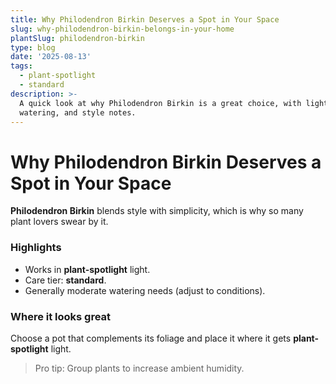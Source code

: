 ```yaml
---
title: Why Philodendron Birkin Deserves a Spot in Your Space
slug: why-philodendron-birkin-belongs-in-your-home
plantSlug: philodendron-birkin
type: blog
date: '2025-08-13'
tags:
  - plant-spotlight
  - standard
description: >-
  A quick look at why Philodendron Birkin is a great choice, with light,
  watering, and style notes.
---
```

# Why Philodendron Birkin Deserves a Spot in Your Space

**Philodendron Birkin** blends style with simplicity, which is why so many plant lovers swear by it.

### Highlights
- Works in **plant-spotlight** light.
- Care tier: **standard**.
- Generally moderate watering needs (adjust to conditions).

### Where it looks great
Choose a pot that complements its foliage and place it where it gets **plant-spotlight** light.
  
> Pro tip: Group plants to increase ambient humidity.
